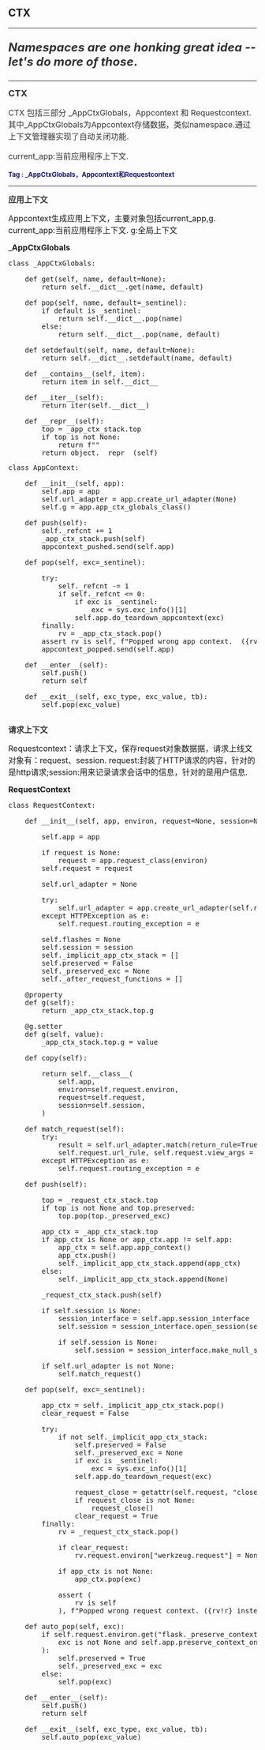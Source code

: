 ## CTX
----

<font size=5 color="#333">

__*Namespaces are one honking great idea -- let's do more of those*.__

</font>

----


<font size=4 color="#333"> 

__CTX__</font> 

<font size=3 color="#333">

CTX 包括三部分 _AppCtxGlobals，Appcontext 和 Requestcontext.其中_AppCtxGlobals为Appcontext存储数据，类似namespace.通过上下文管理器实现了自动关闭功能.


current_app:当前应用程序上下文.

</font>

<font size=2  color="#191970">
<b> 
Tag : _AppCtxGlobals，Appcontext和Requestcontext
</b>
</font>

------
 
<font size=3 color="#333">

__应用上下文__
</font>
 <font size=3>

Appcontext生成应用上下文，主要对象包括current_app,g.
current_app:当前应用程序上下文.
g:全局上下文
 </font>
<font size=3>

 ___AppCtxGlobals__ 
 </font>
<pre>
class _AppCtxGlobals:

    def get(self, name, default=None):
        return self.__dict__.get(name, default)

    def pop(self, name, default=_sentinel):
        if default is _sentinel:
            return self.__dict__.pop(name)
        else:
            return self.__dict__.pop(name, default)

    def setdefault(self, name, default=None):
        return self.__dict__.setdefault(name, default)

    def __contains__(self, item):
        return item in self.__dict__

    def __iter__(self):
        return iter(self.__dict__)

    def __repr__(self):
        top = _app_ctx_stack.top
        if top is not None:
            return f"<flask.g of {top.app.name!r}>"
        return object.__repr__(self)
</pre>

<pre>
class AppContext:
    
    def __init__(self, app):
        self.app = app
        self.url_adapter = app.create_url_adapter(None)
        self.g = app.app_ctx_globals_class()

    def push(self):
        self._refcnt += 1
        _app_ctx_stack.push(self)
        appcontext_pushed.send(self.app)

    def pop(self, exc=_sentinel):
        
        try:
            self._refcnt -= 1
            if self._refcnt <= 0:
                if exc is _sentinel:
                    exc = sys.exc_info()[1]
                self.app.do_teardown_appcontext(exc)
        finally:
            rv = _app_ctx_stack.pop()
        assert rv is self, f"Popped wrong app context.  ({rv!r} instead of {self!r})"
        appcontext_popped.send(self.app)

    def __enter__(self):
        self.push()
        return self

    def __exit__(self, exc_type, exc_value, tb):
        self.pop(exc_value)

</pre>
<font size=3 color="#333">

__请求上下文__
</font>
 <font size=3>

Requestcontext：请求上下文，保存request对象数据据，请求上线文对象有：request、session.
request:封装了HTTP请求的内容，针对的是http请求;session:用来记录请求会话中的信息，针对的是用户信息.
 </font>
<font size=3>

 __RequestContext__ 
 </font>
  
<pre>
class RequestContext:

    def __init__(self, app, environ, request=None, session=None):

        self.app = app

        if request is None:
            request = app.request_class(environ)
        self.request = request

        self.url_adapter = None

        try:
            self.url_adapter = app.create_url_adapter(self.request)
        except HTTPException as e:
            self.request.routing_exception = e

        self.flashes = None
        self.session = session
        self._implicit_app_ctx_stack = []
        self.preserved = False
        self._preserved_exc = None
        self._after_request_functions = []

    @property
    def g(self):
        return _app_ctx_stack.top.g

    @g.setter
    def g(self, value):
        _app_ctx_stack.top.g = value

    def copy(self):
    
        return self.__class__(
            self.app,
            environ=self.request.environ,
            request=self.request,
            session=self.session,
        )

    def match_request(self):
        try:
            result = self.url_adapter.match(return_rule=True)
            self.request.url_rule, self.request.view_args = result
        except HTTPException as e:
            self.request.routing_exception = e

    def push(self):

        top = _request_ctx_stack.top
        if top is not None and top.preserved:
            top.pop(top._preserved_exc)

        app_ctx = _app_ctx_stack.top
        if app_ctx is None or app_ctx.app != self.app:
            app_ctx = self.app.app_context()
            app_ctx.push()
            self._implicit_app_ctx_stack.append(app_ctx)
        else:
            self._implicit_app_ctx_stack.append(None)

        _request_ctx_stack.push(self)

        if self.session is None:
            session_interface = self.app.session_interface
            self.session = session_interface.open_session(self.app, self.request)

            if self.session is None:
                self.session = session_interface.make_null_session(self.app)

        if self.url_adapter is not None:
            self.match_request()

    def pop(self, exc=_sentinel):
        
        app_ctx = self._implicit_app_ctx_stack.pop()
        clear_request = False

        try:
            if not self._implicit_app_ctx_stack:
                self.preserved = False
                self._preserved_exc = None
                if exc is _sentinel:
                    exc = sys.exc_info()[1]
                self.app.do_teardown_request(exc)

                request_close = getattr(self.request, "close", None)
                if request_close is not None:
                    request_close()
                clear_request = True
        finally:
            rv = _request_ctx_stack.pop()

            if clear_request:
                rv.request.environ["werkzeug.request"] = None

            if app_ctx is not None:
                app_ctx.pop(exc)

            assert (
                rv is self
            ), f"Popped wrong request context. ({rv!r} instead of {self!r})"

    def auto_pop(self, exc):
        if self.request.environ.get("flask._preserve_context") or (
            exc is not None and self.app.preserve_context_on_exception
        ):
            self.preserved = True
            self._preserved_exc = exc
        else:
            self.pop(exc)

    def __enter__(self):
        self.push()
        return self

    def __exit__(self, exc_type, exc_value, tb):
        self.auto_pop(exc_value)
  
</pre>
